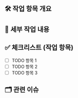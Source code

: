 ## 🛠️ 작업 항목 개요

<!--- 임시 수정, 리팩토링 필요, 재검토가 필요한 작업 등 작업 내용을 간단히 요약해 주세요. -->

## 📌 세부 작업 내용

<!--- 왜 이 작업이 필요한지, 관련된 맥락이나 참고할 이슈가 있다면 함께 작성해 주세요. -->

## ✅ 체크리스트 (작업 항목)
- [ ] TODO 항목 1
- [ ] TODO 항목 2
- [ ] TODO 항목 3

## 🗂 관련 이슈
<!--- 예: #123 또는 관련된 버그/기능 이슈 번호를 연결해 주세요. -->
